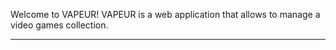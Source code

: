 Welcome to VAPEUR!
VAPEUR is a web application that allows to manage a video games collection.

----------------------------------------------------------------------------------------------------

